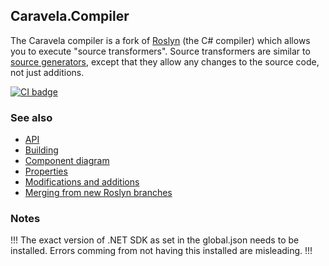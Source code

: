 ## Caravela.Compiler

The Caravela compiler is a fork of [Roslyn](https://github.com/dotnet/roslyn) (the C# compiler) which allows you to execute "source transformers". Source transformers are similar to [source generators](https://devblogs.microsoft.com/dotnet/introducing-c-source-generators/), except that they allow any changes to the source code, not just additions.

[![CI badge](https://github.com/postsharp/Caravela.Compiler/workflows/Full%20Pipeline/badge.svg)](https://github.com/postsharp/Caravela.Compiler/actions?query=workflow%3A%22Full+Pipeline%22)

### See also

* [API](src/Caravela/doc/API.md)
* [Building](src/Caravela/doc/Building.md)
* [Component diagram](src/Caravela/doc/Component%20diagram.md)
* [Properties](src/Caravela/doc/Properties.md)
* [Modifications and additions](src/Caravela/doc/Modifications.md)
* [Merging from new Roslyn branches](src/Caravela/doc/Merging.md)

### Notes

!!! The exact version of .NET SDK as set in the global.json needs to be installed. Errors comming from not having this installed are misleading. !!!